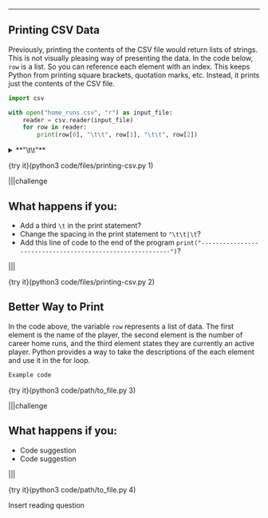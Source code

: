 ----------

## Printing CSV Data

Previously, printing the contents of the CSV file would return lists of strings. This is not visually pleasing way of presenting the data. In the code below, `row` is a list. So you can reference each element with an index. This keeps Python from printing square brackets, quotation marks, etc. Instead, it prints just the contents of the CSV file.

```python
import csv

with open("home_runs.csv", "r") as input_file:
    reader = csv.reader(input_file)
    for row in reader:
        print(row[0], "\t\t", row[1], "\t\t", row[2])
```

<details><summary>**"\t\t"**</summary>Remember, the `\` character introduces escape characters (see the strings unit). `\t` is the escape character means to insert a tab (blank space). `\t\t` means to print two tabs.</details>

{try it}(python3 code/files/printing-csv.py 1)

|||challenge
## What happens if you:
* Add a third `\t` in the print statement?
* Change the spacing in the print statement to `"\t\t|\t`?
* Add this line of code to the end of the program `print("----------------------------------------------------------")`?

|||

{try it}(python3 code/files/printing-csv.py 2)

## Better Way to Print

In the code above, the variable `row` represents a list of data. The first element is the name of the player, the second element is the number of career home runs, and the third element states they are currently an active player. Python provides a way to take the descriptions of the each element and use it in the for loop.

```python
Example code
```

{try it}(python3 code/path/to_file.py 3)

|||challenge
## What happens if you:
* Code suggestion
* Code suggestion

|||

{try it}(python3 code/path/to_file.py 4)

Insert reading question

